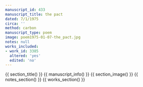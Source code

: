 ```yaml
---
manuscript_id: 433
manuscript_title: the pact
dated: 7/1/1975
circa: ''
method: carbon
manuscript_type: poem
image: poem1975-01-07-the_pact.jpg
notes: null
works_included:
- work_id: 3385
  altered: 'yes'
  edited: 'no'
---
```


{{ section_title() }}
{{ manuscript_info() }}
{{ section_image() }}
{{ notes_section() }}
{{ works_section() }}
